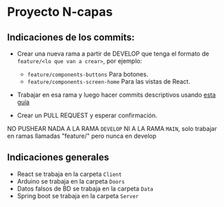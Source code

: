 # Proyecto N-capas

## Indicaciones de los commits:

- Crear una nueva rama a partir de DEVELOP que tenga el formato de `feature/<lo que van a crear>`, por ejemplo:

  - `feature/components-buttons` Para botones.
  - `feature/components-screen-home` Para las vistas de React.

- Trabajar en esa rama y luego hacer commits descriptivos usando [esta guía](https://gist.github.com/lisawolderiksen/a7b99d94c92c6671181611be1641c733)

- Crear un PULL REQUEST y esperar confirmación.

NO PUSHEAR NADA A LA RAMA `DEVELOP` NI A LA RAMA `MAIN`, solo trabajar en ramas llamadas "feature/" pero nunca en develop

## Indicaciones generales

- React se trabaja en la carpeta `Client`
- Arduino se trabaja en la carpeta `Doors`
- Datos falsos de BD se trabaja en la carpeta `Data`
- Spring boot se trabaja en la carpeta `Server`